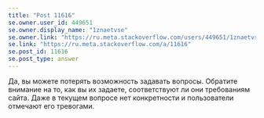 ```yaml
---
title: "Post 11616"
se.owner.user_id: 449651
se.owner.display_name: "1znaetvse"
se.owner.link: "https://ru.meta.stackoverflow.com/users/449651/1znaetvse"
se.link: "https://ru.meta.stackoverflow.com/a/11616"
se.post_id: 11616
se.post_type: answer
---
```

<p>Да, вы можете потерять возможность задавать вопросы. Обратите внимание на то, как вы их задаете, соответствуют ли они требованиям сайта. Даже в текущем вопросе нет конкретности и пользователи отмечают его тревогами.</p>
